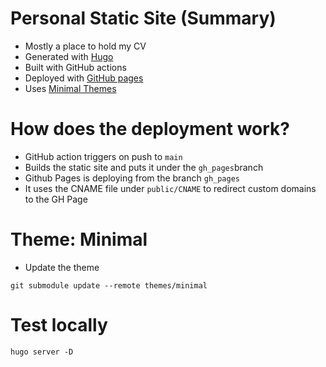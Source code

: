 # Personal Static Site (Summary)
- Mostly a place to hold my CV
- Generated with [Hugo](https://gohugo.io/documentation/)
- Built with GitHub actions
- Deployed with [GitHub pages](https://gohugo.io/hosting-and-deployment/hosting-on-github/)
- Uses [Minimal Themes](https://themes.gohugo.io/themes/minimal/)

# How does the deployment work?
- GitHub action triggers on push to `main`
- Builds the static site and puts it under the `gh_pages`branch
- Github Pages is deploying from the branch `gh_pages`
- It uses the CNAME file under `public/CNAME` to redirect custom domains to the GH Page

# Theme: Minimal
* Update the theme
```
git submodule update --remote themes/minimal
```

# Test locally
```
hugo server -D
```